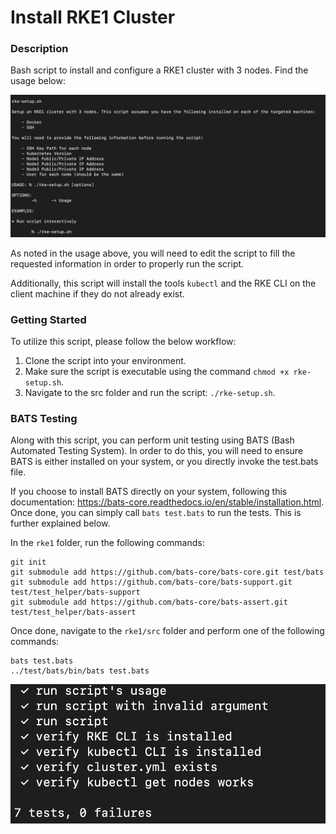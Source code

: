 # Install RKE1 Cluster

### Description
Bash script to install and configure a RKE1 cluster with 3 nodes. Find the usage below:

![Usage](https://github.com/markusewalker/Rancher-Goodies/blob/main/install/rke1//usage.jpg)

As noted in the usage above, you will need to edit the script to fill the requested information in order to properly run the script.

Additionally, this script will install the tools `kubectl` and the RKE CLI on the client machine if they do not already exist.

### Getting Started
To utilize this script, please follow the below workflow:

1. Clone the script into your environment.
2. Make sure the script is executable using the command `chmod +x rke-setup.sh`.
3. Navigate to the src folder and run the script: `./rke-setup.sh`.

### BATS Testing
Along with this script, you can perform unit testing using BATS (Bash Automated Testing System). In order to do this, you will need to ensure BATS is either installed on your system, or you directly invoke the test.bats file.

If you choose to install BATS directly on your system, following this documentation: https://bats-core.readthedocs.io/en/stable/installation.html. Once done, you can simply call `bats test.bats` to run the tests. This is further explained below.

In the `rke1` folder, run the following commands:

```
git init
git submodule add https://github.com/bats-core/bats-core.git test/bats
git submodule add https://github.com/bats-core/bats-support.git test/test_helper/bats-support
git submodule add https://github.com/bats-core/bats-assert.git test/test_helper/bats-assert
```

Once done, navigate to the `rke1/src` folder and perform one of the following commands:

```
bats test.bats
../test/bats/bin/bats test.bats
```

![BATS Testing Result](https://github.com/markusewalker/Rancher-Goodies/blob/main/install/rke1/bats.jpg)
